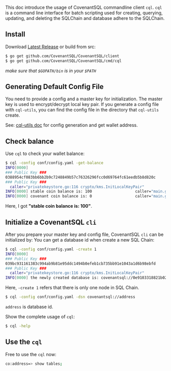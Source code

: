 This doc introduce the usage of CovenantSQL commandline client `cql`. `cql` is a command line interface for batch scripting used for creating, querying, updating, and deleting the SQLChain and database adhere to the SQLChain.

## Install
Download [Latest Release](https://github.com/CovenantSQL/CovenantSQL/releases) or build from src:

```bash
$ go get github.com/CovenantSQL/CovenantSQL/client
$ go get github.com/CovenantSQL/CovenantSQL/cmd/cql
```
*make sure that `$GOPATH/bin` is in your `$PATH`*

## Generating Default Config File

You need to provide a config and a master key for initialization. The master key is used to encrypt/decrypt local key pair. If you generate a config file with `cql-utils`, you can find the config file in the directory that `cql-utils` create.

See: [cql-utils doc](https://github.com/CovenantSQL/CovenantSQL/tree/develop/cmd/cql-utils#usage) for config generation and get wallet address.

## Check balance

Use `cql` to check your wallet balance:
```bash
$ cql -config conf/config.yaml -get-balance
INFO[0000] 
### Public Key ###
0388954cf083bb6bb2b9c7248849b57c76326296fcc0d69764fc61eedb5b8d820c
### Public Key ###
  caller="privatekeystore.go:116 crypto/kms.InitLocalKeyPair"
INFO[0000] stable coin balance is: 100                   caller="main.go:246 main.main"
INFO[0000] covenant coin balance is: 0                   caller="main.go:247 main.main"
```
Here, I got **"stable coin balance is: 100"**.

## Initialize a CovenantSQL `cli`

After you prepare your master key and config file, CovenantSQL `cli` can be initialized by:
You can get a database id when create a new SQL Chain:

```bash
$ cql -config conf/config.yaml -create 1
INFO[0000]
### Public Key ###
039bc931161383c994ab9b81e95ddc1494b0efeb1cb735bb91e1043a1d6b98ebfd
### Public Key ###
  caller="privatekeystore.go:116 crypto/kms.InitLocalKeyPair"
INFO[0000] the newly created database is: covenantsql://0e9103318821b027f35b96c4fd5562683543276b72c488966d616bfe0fe4d213  caller="main.go:297 main.main"
```

Here, `-create 1` refers that there is only one node in SQL Chain.

```bash
$ cql -config conf/config.yaml -dsn covenantsql://address
```
`address` is database id. 

Show the complete usage of `cql`:

```bash
$ cql -help
```

## Use the `cql`

Free to use the `cql` now:

```bash
co:address=> show tables;
```

